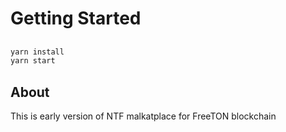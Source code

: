 # Getting Started

##

```bash
yarn install
yarn start
```

## About

This is early version of NTF malkatplace for FreeTON blockchain
